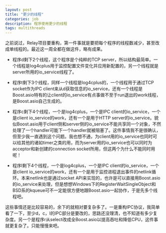 ```yaml
---
layout: post
title: "更少的线程"
categories: job
description: 程序使用更少的线程
tags: multithreads
---
```

之前说过，Relay项目要重构，第一件事就是要把每个程序的线程数减少，甚至改成单线程的。最近这一周全都在做这件，略有成果。

- 程序d剩下2个线程，这个程序是个纯粹的TCP server，所以结构最简单。一个线程是log4cplus用于监控配置文件变化并应用新配置的，另一个线程就是server所用的io_service线程了。

- 程序t剩下3个线程，同样一个线程是log4cplus的，一个线程用于通过TCP socket作为IPC client来从d获取信息的io_service，还有一个线程是Boost.asio特有的让client的io_service有点事做不至于run退出的work线程，是Boost.asio自己生成的。

- 程序c剩下4个线程，一个是log4cplus，一个是IPC client的io_service，一个是client io_service的work，还有一个是用于HTTP server的io_service。貌似Boost.asio用于client侧和server侧的io_service不能共享同一个对象，不然处理了一个handler可能下一个handler就被阻塞了。这件事情我不是很确认，但至少我一直遇到这个问题。我也想不通，为client用的io_service也同时可以给其他的诸如timer之类的用，而为server用的io_service也可以同时为acceptor和新创建的connection socket所用，但这两个为什么不能同时用呢！

- 程序l剩下4个线程，一个是log4cplus，一个是IPC client的io_service，一个是client io_service的work，还有一个是用于监控进程退出事件的netlink循环。本来netlink也是通过socket API来实现的，也许是可以直接用Boost.asio的io_service来处理，但是想想Windows下的RegisterWaitSingleObject和BSD系的kqueue可不一定能很方便地跟Boost.asio一起协作，于是先多个线程吧。

这些事情还是比较容易的，余下的就相对要复杂多了。一是重构IPC协议，我简单看了一下，至少d，c，l的IPC部分是要改的，思路还没理清，也不知道有多少复杂度。另一个是程序r从select改成全Boost.asio以提高吞吐和降低CPU，这件事就更复杂了。只能慢慢来吧。

